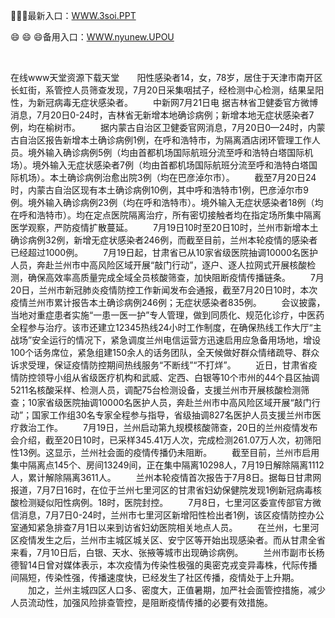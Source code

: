 <p>
	🔅🔅🔅最新入口：<a href="http://www.baidu.com/link?url=6MA2SWnO3Raqke39an_0PUxosM6ZrUGzi1BN9tNnlPW&wd">WWW.3soi.PPT</a> 
	<p>
		😄
😄
😄备用入口：<a href="http://www.baidu.com/link?url=6MA2SWnO3Raqke39an_0PUxosM6ZrUGzi1BN9tNnlPW&wd">WWW.nyunew.UPOU</a> 
	</p>
	<p>
		<br />
	</p>
	<p>
		在线www天堂资源下载天堂　　<font cms-style="color210"><font cms-style="strong-Bold color210"><font cms-style="strong-Bold color210">阳性感染者14</font></font></font><font>，女，78岁，居住于天津市南开区长虹街，系管控人员筛查发现，7月20日采集咽拭子，经检测中心检测，结果呈阳性，为新冠病毒无症状感染者。</font>
　　中新网7月21日电 据吉林省卫健委官方微博消息，7月20日0-24时，吉林省无新增本地确诊病例；新增本地无症状感染者7例，均在榆树市。
　　据内蒙古自治区卫健委官网消息，7月20日0—24时，内蒙古自治区报告新增本土确诊病例1例，在呼和浩特市，为隔离酒店闭环管理工作人员。境外输入确诊病例5例（均由首都机场国际航班分流至呼和浩特白塔国际机场）。境外输入无症状感染者7例（均由首都机场国际航班分流至呼和浩特白塔国际机场）。本土确诊病例治愈出院3例（均在巴彦淖尔市）。
　　截至7月20日24时，内蒙古自治区现有本土确诊病例10例，其中呼和浩特市1例，巴彦淖尔市9例。境外输入确诊病例23例（均在呼和浩特市）。境外输入无症状感染者18例（均在呼和浩特市）。均在定点医院隔离治疗，所有密切接触者均在指定场所集中隔离医学观察，严防疫情扩散蔓延。
　　7月19日10时至20日10时，兰州市新增本土确诊病例32例，新增无症状感染者246例，而截至目前，兰州本轮疫情的感染者已经超过1000例。
　　7月19日起，甘肃省已从10家省级医院抽调10000名医护人员，奔赴兰州市中高风险区域开展“敲门行动”，逐户、逐人拉网式开展核酸检测，确保高效率高质量完成全域全员核酸筛查，加快阻断疫情传播链条。
　　7月20日，兰州市新冠肺炎疫情防控工作新闻发布会通报，截至7月20日10时，本次疫情兰州市累计报告本土确诊病例246例；无症状感染者835例。
　　会议披露，当地对重症患者实施“一患一医一护”专人管理，做到同质化、规范化诊疗，中医药全程参与治疗。该市还建立12345热线24小时工作制度，在确保热线工作大厅“主战场”安全运行的情况下，紧急调度兰州电信运营方迅速启用应急备用场地，增设100个话务席位，紧急组建150余人的话务团队，全天候做好群众情绪疏导、群众诉求受理，保证疫情防控期间热线服务“不断线”“不打烊”。
　　近日，甘肃省疫情防控领导小组从省级医疗机构和武威、定西、白银等10个市州的44个县区抽调5211名核酸采样、检测人员，调配75台检测设备，支援兰州市开展核酸检测筛查；10家省级医院抽调10000名医护人员，奔赴兰州市中高风险区域开展“敲门行动”；国家工作组30名专家全程参与指导，省级抽调827名医护人员支援兰州市医疗救治工作。
　　7月19日，兰州启动第九规模核酸筛查，20日的兰州疫情发布会介绍，截至20日10时，已采样345.41万人次，完成检测261.07万人次，初筛阳性13例。这显示，兰州社会面的疫情传播仍未阻断。
　　截至目前，兰州市启用集中隔离点145个、房间13249间，正在集中隔离10298人，7月19日解除隔离1112人，累计解除隔离3611人。
　　兰州本轮疫情首次报告于7月8日。据每日甘肃网报道，7月7日16时，在位于兰州七里河区的甘肃省妇幼保健院发现1例新冠病毒核酸检测疑似阳性病例。18时，医院封控。
　　7月8日，七里河区委宣传部官方微信消息，7月7日0-24时，兰州市七里河区新增阳性检出者1例，该区疫情防控办公室通知紧急排查7月1日以来到访省妇幼医院相关地点人员。
　　在兰州，七里河区疫情发生之后，兰州市主城区城关区、安宁区等开始出现感染者。而从甘肃全省来看，7月10日后，白银、天水、张掖等城市出现确诊病例。
　　兰州市副市长杨德智14日曾对媒体表示，本次疫情为传染性极强的奥密克戎变异毒株，代际传播间隔短，传染性强，传播速度快，已经发生了社区传播，疫情处于上升期。
　　加之，兰州主城四区人口多、密度大，正值暑期，加严社会面管控措施，减少人员流动性，加强风险排查管控，是阻断疫情传播的必要有效措施。
	</p>
